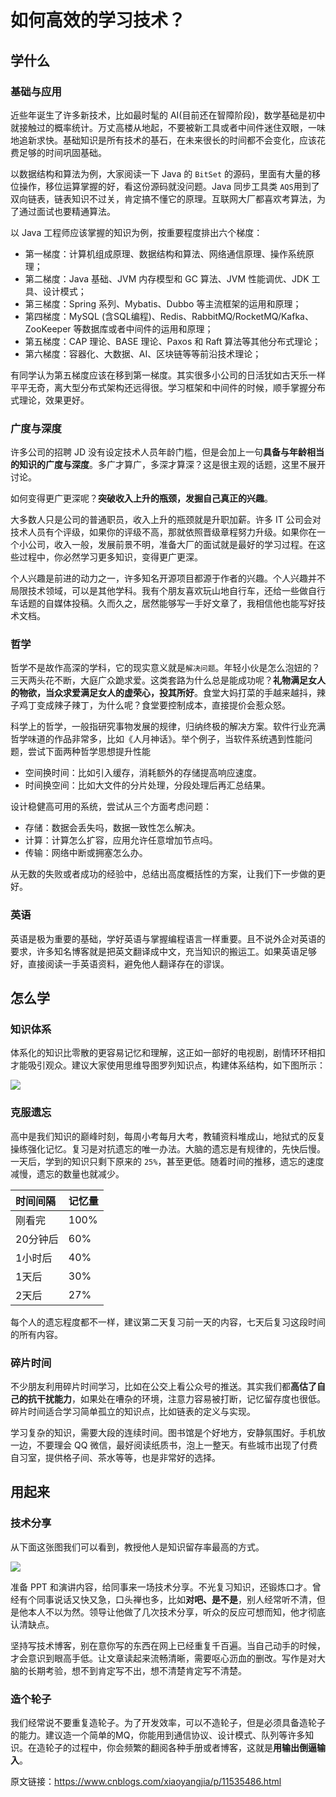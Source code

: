 # 如何高效的学习技术？

## 学什么

### 基础与应用

近些年诞生了许多新技术，比如最时髦的 AI(目前还在智障阶段)，数学基础是初中就接触过的概率统计。万丈高楼从地起，不要被新工具或者中间件迷住双眼，一味地追新求快。基础知识是所有技术的基石，在未来很长的时间都不会变化，应该花费足够的时间巩固基础。

以数据结构和算法为例，大家阅读一下 Java 的 `BitSet` 的源码，里面有大量的移位操作，移位运算掌握的好，看这份源码就没问题。Java 同步工具类 `AQS`用到了双向链表，链表知识不过关，肯定搞不懂它的原理。互联网大厂都喜欢考算法，为了通过面试也要精通算法。

以 Java 工程师应该掌握的知识为例，按重要程度排出六个梯度：

- 第一梯度：计算机组成原理、数据结构和算法、网络通信原理、操作系统原理；
- 第二梯度：Java 基础、JVM 内存模型和 GC 算法、JVM 性能调优、JDK 工具、设计模式；
- 第三梯度：Spring 系列、Mybatis、Dubbo 等主流框架的运用和原理；
- 第四梯度：MySQL (含SQL编程)、Redis、RabbitMQ/RocketMQ/Kafka、ZooKeeper 等数据库或者中间件的运用和原理；
- 第五梯度：CAP 理论、BASE 理论、Paxos 和 Raft 算法等其他分布式理论；
- 第六梯度：容器化、大数据、AI、区块链等等前沿技术理论；

有同学认为第五梯度应该在移到第一梯度。其实很多小公司的日活犹如古天乐一样平平无奇，离大型分布式架构还远得很。学习框架和中间件的时候，顺手掌握分布式理论，效果更好。

### 广度与深度

许多公司的招聘 JD 没有设定技术人员年龄门槛，但是会加上一句**具备与年龄相当的知识的广度与深度**。多广才算广，多深才算深？这是很主观的话题，这里不展开讨论。

如何变得更广更深呢？**突破收入上升的瓶颈，发掘自己真正的兴趣**。

大多数人只是公司的普通职员，收入上升的瓶颈就是升职加薪。许多 IT 公司会对技术人员有个评级，如果你的评级不高，那就依照晋级章程努力升级。如果你在一个小公司，收入一般，发展前景不明，准备大厂的面试就是最好的学习过程。在这些过程中，你必然学习更多知识，变得更广更深。

个人兴趣是前进的动力之一，许多知名开源项目都源于作者的兴趣。个人兴趣并不局限技术领域，可以是其他学科。我有个朋友喜欢玩山地自行车，还给一些做自行车话题的自媒体投稿。久而久之，居然能够写一手好文章了，我相信他也能写好技术文档。

### 哲学

哲学不是故作高深的学科，它的现实意义就是`解决问题`。年轻小伙是怎么泡妞的？三天两头花不断，大庭广众跪求爱。这类套路为什么总是能成功呢？**礼物满足女人的物欲，当众求爱满足女人的虚荣心，投其所好**。食堂大妈打菜的手越来越抖，辣子鸡丁变成辣子辣丁，为什么呢？食堂要控制成本，直接提价会惹众怒。

科学上的哲学，一般指研究事物发展的规律，归纳终极的解决方案。软件行业充满哲学味道的作品非常多，比如《人月神话》。举个例子，当软件系统遇到性能问题，尝试下面两种哲学思想提升性能

- 空间换时间：比如引入缓存，消耗额外的存储提高响应速度。
- 时间换空间：比如大文件的分片处理，分段处理后再汇总结果。

设计稳健高可用的系统，尝试从三个方面考虑问题：

- 存储：数据会丢失吗，数据一致性怎么解决。
- 计算：计算怎么扩容，应用允许任意增加节点吗。
- 传输：网络中断或拥塞怎么办。

从无数的失败或者成功的经验中，总结出高度概括性的方案，让我们下一步做的更好。

### 英语

英语是极为重要的基础，学好英语与掌握编程语言一样重要。且不说外企对英语的要求，许多知名博客就是把英文翻译成中文，充当知识的搬运工。如果英语足够好，直接阅读一手英语资料，避免他人翻译存在的谬误。

## 怎么学

### 知识体系

体系化的知识比零散的更容易记忆和理解，这正如一部好的电视剧，剧情环环相扣才能吸引观众。建议大家使用思维导图罗列知识点，构建体系结构，如下图所示：

![](https://www.cxuan.vip/image-20230405220016186.png)

### 克服遗忘

高中是我们知识的巅峰时刻，每周小考每月大考，教辅资料堆成山，地狱式的反复操练强化记忆。复习是对抗遗忘的唯一办法。大脑的遗忘是有规律的，先快后慢。一天后，学到的知识只剩下原来的 `25%`，甚至更低。随着时间的推移，遗忘的速度减慢，遗忘的数量也就减少。

| 时间间隔 | 记忆量 |
| :------- | :----- |
| 刚看完   | 100%   |
| 20分钟后 | 60%    |
| 1小时后  | 40%    |
| 1天后    | 30%    |
| 2天后    | 27%    |

每个人的遗忘程度都不一样，建议第二天复习前一天的内容，七天后复习这段时间的所有内容。

### 碎片时间

不少朋友利用碎片时间学习，比如在公交上看公众号的推送。其实我们都**高估了自己的抗干扰能力**，如果处在嘈杂的环境，注意力容易被打断，记忆留存度也很低。碎片时间适合学习简单孤立的知识点，比如链表的定义与实现。

学习复杂的知识，需要大段的连续时间。图书馆是个好地方，安静氛围好。手机放一边，不要理会 QQ 微信，最好阅读纸质书，泡上一整天。有些城市出现了付费自习室，提供格子间、茶水等等，也是非常好的选择。

## 用起来

### 技术分享

从下面这张图我们可以看到，教授他人是知识留存率最高的方式。

![](https://www.cxuan.vip/image-20230405220051906.png)

准备 PPT 和演讲内容，给同事来一场技术分享。不光复习知识，还锻炼口才。曾经有个同事说话又快又急，口头禅也多，比如**对吧、是不是**，别人经常听不清，但是他本人不以为然。领导让他做了几次技术分享，听众的反应可想而知，他才彻底认清缺点。

坚持写技术博客，别在意你写的东西在网上已经重复千百遍。当自己动手的时候，才会意识到眼高手低。让文章读起来流畅清晰，需要呕心沥血的删改。写作是对大脑的长期考验，想不到肯定写不出，想不清楚肯定写不清楚。

### 造个轮子

我们经常说不要重复造轮子。为了开发效率，可以不造轮子，但是必须具备造轮子的能力。建议造一个简单的MQ，你能用到通信协议、设计模式、队列等许多知识。在造轮子的过程中，你会频繁的翻阅各种手册或者博客，这就是**用输出倒逼输入**。

原文链接：https://www.cnblogs.com/xiaoyangjia/p/11535486.html